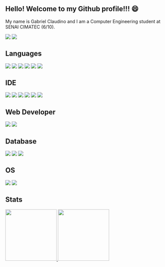 ## Hello! Welcome to my Github profile!!! :smile:

My name is Gabriel Claudino and I am a Computer Engineering student at SENAI CIMATEC (6/10).
  
[<img src="https://img.shields.io/badge/linkedin-%230077B5.svg?&style=for-the-badge&logo=linkedin&logoColor=white" />](https://www.linkedin.com/in/gabrielclaudinoo/) 
<a href="https://www.instagram.com/gaclaudinoo/" target="_blank"><img src="https://img.shields.io/badge/-Instagram-%23E4405F?style=for-the-badge&logo=instagram&logoColor=white" target="_blank"></a>

## Languages 
<img src="https://img.shields.io/badge/C-00599C?style=for-the-badge&logo=c&logoColor=white" /> <img src="https://img.shields.io/badge/C%23-239120?style=for-the-badge&logo=c-sharp&logoColor=white"/> <img src="https://img.shields.io/badge/Java-ED8B00?style=for-the-badge&logo=java&logoColor=white" /> <img src="https://img.shields.io/badge/PLSQL-F80000?style=for-the-badge&logo=oracle&logoColor=black"/> <img src="https://img.shields.io/badge/JavaScript-323330?style=for-the-badge&logo=javascript&logoColor=F7DF1E"/> <img src="https://img.shields.io/badge/Python-FFD43B?style=for-the-badge&logo=python&logoColor=blue"/>
## IDE
<img src="https://img.shields.io/badge/Android_Studio-3DDC84?style=for-the-badge&logo=android-studio&logoColor=white"/> <img src="https://img.shields.io/badge/VSCode-0078D4?style=for-the-badge&logo=visual%20studio%20code&logoColor=white"/> <img src="https://img.shields.io/badge/Visual_Studio-5C2D91?style=for-the-badge&logo=visual%20studio&logoColor=white"/> <img src="https://img.shields.io/badge/apache%20netbeans-1B6AC6?style=for-the-badge&logo=apache%20netbeans%20IDE&logoColor=white"/> <img src="https://img.shields.io/badge/Eclipse-2C2255?style=for-the-badge&logo=eclipse&logoColor=white"/> <img src="https://img.shields.io/badge/PyCharm-000000.svg?&style=for-the-badge&logo=PyCharm&logoColor=white"/>

## Web Developer
<img src="https://img.shields.io/badge/HTML5-E34F26?style=for-the-badge&logo=html5&logoColor=white"/> <img src="https://img.shields.io/badge/CSS3-1572B6?style=for-the-badge&logo=css3&logoColor=white"/>

## Database
<img src="https://img.shields.io/badge/Oracle-F80000?style=for-the-badge&logo=Oracle&logoColor=white"/> <img src="https://img.shields.io/badge/SQLite-07405E?style=for-the-badge&logo=sqlite&logoColor=white"/> <img src="https://img.shields.io/badge/PostgreSQL-316192?style=for-the-badge&logo=postgresql&logoColor=white"/>

## OS
<img src="https://img.shields.io/badge/Linux-FCC624?style=for-the-badge&logo=linux&logoColor=black"/> <img src="https://img.shields.io/badge/Windows-0078D6?style=for-the-badge&logo=windows&logoColor=white"/>

## Stats

<div align="left">
  <a href="https://github.com/Claudino2001">
  <img height="160em" src="https://github-readme-stats.vercel.app/api?username=Claudino2001&show_icons=true&theme=algolia&include_all_commits=true&count_private=true"/>
  <img height="160em" src="https://github-readme-stats.vercel.app/api/top-langs/?username=Claudino2001&layout=compact&langs_count=7&theme=algolia"/>
</div>
